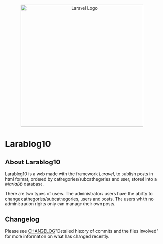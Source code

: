 <p align="center"><a href="https://laravel.com" target="_blank"><img src="https://raw.githubusercontent.com/laravel/art/master/logo-lockup/5%20SVG/2%20CMYK/1%20Full%20Color/laravel-logolockup-cmyk-red.svg" width="400" alt="Laravel Logo"></a></p>

<p align="center">
<h1> Larablog10 </h1>
</p>

## About Larablog10

Larablog10 is a web made with the framework *Laravel*, to publish posts in html format, ordered by cathegories/subcathegories and user, stored into a *MariaDB* database.

There are two types of users. The administrators users have the ability to change cathegories/subcathegories, users and posts. The users whith no administration rights only can manage their own posts.

## Changelog

Please see [CHANGELOG](./CHANGELOG.md)"Detailed history of commits and the files involved" for more information on what has changed recently.